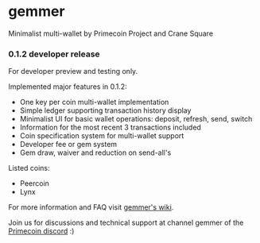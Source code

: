 # gemmer
Minimalist multi-wallet by Primecoin Project and Crane Square

### 0.1.2 developer release

For developer preview and testing only.

Implemented major features in 0.1.2:

* One key per coin multi-wallet implementation
* Simple ledger supporting transaction history display
* Minimalist UI for basic wallet operations: deposit, refresh, send, switch
* Information for the most recent 3 transactions included
* Coin specification system for multi-wallet support
* Developer fee or gem system
* Gem draw, waiver and reduction on send-all's

Listed coins:

* Peercoin
* Lynx

For more information and FAQ visit [gemmer's wiki](https://github.com/primecoin/gemmer/wiki).

Join us for discussions and technical support at channel gemmer of the [Primecoin discord](https://discord.gg/g9mctgx) :)
